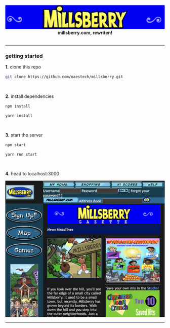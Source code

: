 <div align="center">
<img src="readme-assets/millsberry.png" alt="logo">
<b>millsberry.com, rewriten!</b>
</div>
</br>

---

### getting started

**1.** clone this repo
```bash
git clone https://github.com/naestech/millsberry.git
```

</br>

**2.** install dependencies
```
npm install
```
```
yarn install
```

</br>

**3.** start the server
```
npm start
```
```
yarn run start
```

</br>

**4.** head to localhost:3000
<div align="center">
<img src="readme-assets/millsberry-index.png" alt="landing page">
</div>

---
